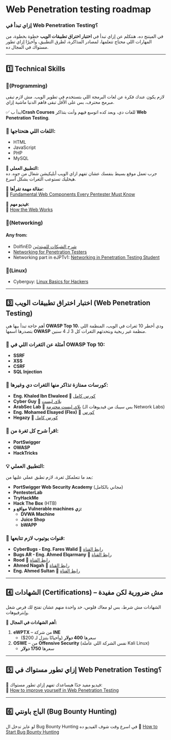# Web Penetration testing roadmap


### **إزاي تبدأ في Web Penetration Testing؟**

في الميتنج ده، هنتكلم عن إزاي تبدأ في **اختبار اختراق تطبيقات الويب** خطوة بخطوة، من المهارات اللي محتاج تتعلمها، لمصادر المذاكرة، لطرق التطبيق، وأخيرًا إزاي تطور مستواك في المجال ده.

---

## 1️⃣ Technical Skills

### 🔹(Programming)

 لازم يكون عندك فكرة عن لغات البرمجة اللي بتستخدم في تطوير الويب. مش لازم تبقى مبرمج محترف، بس على الأقل تبقى فاهم الدنيا ماشية إزاي.

✅ ابدأ ب**Crash Courses** للغات دي، وبعد كده اتوسع فيهم وأنت بتذاكر **Web Penetration Testing**.

### **📌 اللغات اللي هتحتاجها:**

- HTML
- JavaScript
- PHP
- MySQL

**🎯 التطبيق العملي:**  
جرب تعمل موقع بسيط بنفسك عشان تفهم ازاي الويب أبليكيشن شغال من جوه. ده هيخليك تستوعب الثغرات بشكل أسرع.

📝 **مقالة مهمة تقرأها:**  
🔗 [Fundamental Web Components Every Pentester Must Know](https://deepstrike.io/blog/fundamental-web-components-every-pentesters-must-know)

🎥 **فيديو مهم:**  
🔗 [How the Web Works](https://www.youtube.com/live/b0WdjJf9iPA)



### 🔹(Networking)

#### Any from:  
- DolfinED [شرح الشبكات للمبتدئين](https://youtu.be/-7A4_v6Uhuk)
-  [Networking for Penetration Testers](https://youtube.com/playlist?list=PLDRMxi70CdSCIrioW1sr-wpKKGa4yctqr)
-  Networking part in eJPTv1: [Networking in Penetration Testing Student](https://netriders.academy/all-courses/penetration-testing-student/)

### 🔹(Linux)

- Cyberguy:  [Linux Basics for Hackers](https://youtube.com/playlist?list=PLDRMxi70CdSD48OPJbsDZRt4l0GvWJ2iG)


---

## **3️⃣ اختبار اختراق تطبيقات الويب (Web Penetration Testing)**

أهم حاجة تبدأ بيها هي **OWASP Top 10**، ودي أخطر 10 ثغرات في الويب، المنظمة اللي بتصدرها اسمها **OWASP** منظمة غير ربجية وبتحدثهم الثغرات كل 3 لـ 4 سنين.

### 📌 أمثلة عن الثغرات اللي في OWASP Top 10:

- **SSRF** 
- **XSS** 
- **CSRF** 
- **SQL Injection** 

### 🎥 كورسات ممتازة تذاكر منها الثغرات دي وغيرها:

- **Eng. Khaled Ibn Elwaleed** 🔗 [كورس كامل](https://youtube.com/playlist?list=PLBbacta63jciTygwsow0qBxzqBS8WhEHB)
- **Cyber Guy** 🔗 [بلاي ليست](https://youtube.com/playlist?list=PLDRMxi70CdSBHODkNy87kqqGUSnl0ASxg)
- **ArabSec Lab** 🔗 [بلاي ليست محترمة](https://youtube.com/playlist?list=PLTSGZiCtCBfMMLkmaN7tGEhbc0QbOEtEA) (بس سيبك من فيديوهات الـ Network Labs)
- **Eng. Mohamed Elsayed (Flex)** 🔗 [كورس](https://youtube.com/playlist?list=PLsB1gqjeUAh_99a9LbVbxg-nBV79o0kW3)
- **Hegazy** 🔗 [كورس كامل](https://youtube.com/playlist?list=PLv7cogHXoVhXvHPzIl1dWtBiYUAL8baHj)

### 📌 اقرأ شرح كل ثغرة من:

- **PortSwigger**
- **OWASP**
- **HackTricks**

### 💡 التطبيق العملي:

بعد ما تتعلمكل ثغرة، لازم تطبق عملي عليها من:

- **PortSwigger Web Security Academy** (مجاني بالكامل)
- **PentesterLab**
- **TryHackMe**
- **Hack The Box** (HTB)
- **مواقع و  Vulnerable machines زي:**
    - **DVWA Machine**
    - **Juice Shop**
    - **bWAPP**

### 🎥 قنوات يوتيوب لازم تتابعها:

- **CyberBugs - Eng. Fares Walid** 🔗 [رابط القناة](https://youtube.com/@cyberbugz)
- **Bugs AR - Eng. Ahmed Elqarmany** 🔗 [رابط القناة](https://youtube.com/@bugsar)
- **Rood** 🔗 [رابط القناة](https://youtube.com/@0xrood)
- **Ahmed Nagah** 🔗 [رابط القناة](https://youtube.com/@livebughunting)
- **Eng. Ahmed Sultan** 🔗 [رابط القناة](https://www.youtube.com/@0x4148)

---

## **4️⃣ الشهادات (Certifications) – مش ضرورية لكن مفيدة**

الشهادات مش شرط، بس لو معاك فلوس، خد واحدة منهم عشان تفتح لك فرص شغل وإنترفيوهات.

📌 **أهم الشهادات في المجال:**

1. **eWPTX** – من شركة **INE**
    - سعرها **400 دولار** (وأحيانًا بتنزل لـ 200$)
2. **OSWE** – من **Offensive Security** (نفس الشركة اللي عاملة Kali Linux)
    - سعرها **1750 دولار**

---

## **5️⃣ إزاي تطور مستواك في Web Penetration Testing؟**

📌 فيديو مفيد جدًا هيساعدك تفهم إزاي تطور مستواك:  
🔗 [How to improve yourself in Web Penetration Testing](https://youtu.be/laJFlSn9ku8)

---

## **6️⃣ الباج باونتي (Bug Bounty Hunting)**

لو عايز تدخل ال Bug Bounty Hunting في اسرع وقت شوف الفيديو ده
🔗 [How to Start Bug Bounty Hunting](https://youtu.be/dIu3KkKNvEw)


